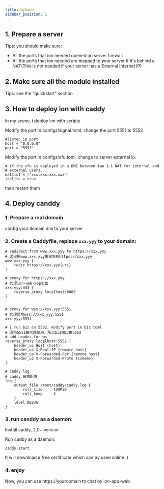 ```yaml
---
title: byhand
sidebar_position: 1
---
```


## 1. Prepare a server

Tips: you should make sure:
* All the ports that ion needed opened on server firewall
* All the ports that ion needed are mapped to your server if it's behind a NAT(This is not needed if your server has a  External Internet IP)

## 2. Make sure all the module installed

Tips: see the "quickstart" section

## 3. How to deploy ion with caddy 

In my scene, i deploy ion with scripts

Modify the port in configs/signal.toml, change the port 5551 to 5552

```
#listen ip port
host = "0.0.0.0"
port = "5552"
```

Modify the port in configs/sfu.toml, change to server external ip:

```
# if the sfu is deployed in a DMZ between two 1-1 NAT for internal and
# external users.
nat1to1 = ["xxx.xxx.xxx.xxx"]
icelite = true
```

then restart them

## 4. Deploy canddy

### 1. Prepare a real domain

config your domain dns to your server

### 2. Create a Caddyfile, replace `xxx.yyy` to your domain:
```
# redirect from www.xxx.yyy to https://xxx.yyy
# 这里把www.xxx.yyy重定向到https://xxx.yyy
www.xxx.yyy {
	redir https://xxx.yyy{uri}
}

# proxy for https://xxx.yyy
# 代理ion-web-app页面
xxx.yyy:443 {
    reverse_proxy localhost:8080
}


# proxy for wss://xxx.yyy:5551
# 代理信令wss://xxx.yyy:5551
xxx.yyy:5551

# i run biz on 5552, modify port in biz.toml
# 因为5551被代理使用，所以biz端口换5552
# add header for ws
reverse_proxy localhost:5552 {
    header_up Host {host}
    header_up X-Real-IP {remote_host}
    header_up X-Forwarded-For {remote_host}
    header_up X-Forwarded-Proto {scheme}
}

# caddy log
# caddy 日志配置
log {
    output file /root/caddy/caddy.log {
    	roll_size     100MiB
    	roll_keep     3
    }
    level DEBUG
}

```
### 3. run canddy as a daemon:

Install caddy, 2.0+ version

Run caddy as a daemon:
```
caddy start
```
It will download a free certificate which can by used online :)

### 4. enjoy

Now, you can use https://yourdomain to chat by ion-app-web
